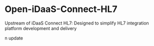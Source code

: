 # Open-iDaaS-Connect-HL7
Upstream of iDaaS Connect HL7: Designed to simplify HL7 integration platform development and delivery

n update
